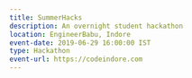 ```yaml
---
title: SummerHacks
description: An overnight student hackathon
location: EngineerBabu, Indore
event-date: 2019-06-29 16:00:00 IST
type: Hackathon
event-url: https://codeindore.com
---
```

